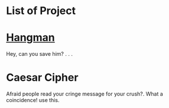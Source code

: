 # List of Project

# [Hangman](https://github.com/aimanraz/hangman.git)
Hey, can you save him? . . .

# Caesar Cipher
Afraid people read your cringe message for your crush?. What a coincidence! use this.
